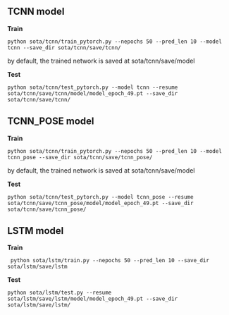 


## TCNN model
**Train**  

```
python sota/tcnn/train_pytorch.py --nepochs 50 --pred_len 10 --model tcnn --save_dir sota/tcnn/save/tcnn/
```

by default, the trained network is saved at sota/tcnn/save/model

**Test**
```
python sota/tcnn/test_pytorch.py --model tcnn --resume sota/tcnn/save/tcnn/model/model_epoch_49.pt --save_dir sota/tcnn/save/tcnn/
```


## TCNN_POSE model
**Train**  

```
python sota/tcnn/train_pytorch.py --nepochs 50 --pred_len 10 --model tcnn_pose --save_dir sota/tcnn/save/tcnn_pose/ 
```

by default, the trained network is saved at sota/tcnn/save/model

**Test**
```
python sota/tcnn/test_pytorch.py --model tcnn_pose --resume sota/tcnn/save/tcnn_pose/model/model_epoch_49.pt --save_dir sota/tcnn/save/tcnn_pose/
```

## LSTM model
**Train**
```
 python sota/lstm/train.py --nepochs 50 --pred_len 10 --save_dir sota/lstm/save/lstm
```
**Test**
```
python sota/lstm/test.py --resume sota/lstm/save/lstm/model/model_epoch_49.pt --save_dir sota/lstm/save/lstm/

```

